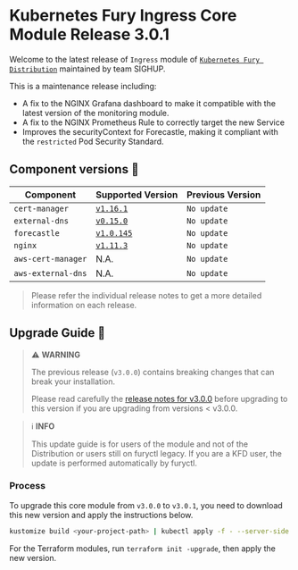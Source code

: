 # Kubernetes Fury Ingress Core Module Release 3.0.1

Welcome to the latest release of `Ingress` module of [`Kubernetes Fury Distribution`](https://github.com/sighupio/fury-distribution) maintained by team SIGHUP.

This is a maintenance release including:

- A fix to the NGINX Grafana dashboard to make it compatible with the latest version of the monitoring module.
- A fix to the NGINX Prometheus Rule to correctly target the new Service
- Improves the securityContext for Forecastle, making it compliant with the `restricted` Pod Security Standard.

## Component versions 🚢

| Component          | Supported Version                                                                        | Previous Version |
| ------------------ | ---------------------------------------------------------------------------------------- | ---------------- |
| `cert-manager`     | [`v1.16.1`](https://github.com/jetstack/cert-manager/releases/tag/v1.16.1)               | `No update`      |
| `external-dns`     | [`v0.15.0`](https://github.com/kubernetes-sigs/external-dns/releases/tag/v0.15.0)        | `No update`      |
| `forecastle`       | [`v1.0.145`](https://github.com/stakater/Forecastle/releases/tag/v1.0.145)               | `No update`      |
| `nginx`            | [`v1.11.3`](https://github.com/kubernetes/ingress-nginx/releases/tag/controller-v1.11.3) | `No update`      |
| `aws-cert-manager` | N.A.                                                                                     | `No update`      |
| `aws-external-dns` | N.A.                                                                                     | `No update`      |

> Please refer the individual release notes to get a more detailed information on each release.

## Upgrade Guide 🦮

> ⚠️ **WARNING**
>
> The previous release (`v3.0.0`) contains breaking changes that can break your installation.
>
> Please read carefully the [release notes for v3.0.0][v300-rn] before upgrading to this version if you are upgrading from versions < v3.0.0.

<!-- spacer -->

> ℹ️ **INFO**
>
> This update guide is for users of the module and not of the Distribution or users still on furyctl legacy.
> If you are a KFD user, the update is performed automatically by furyctl.

### Process

To upgrade this core module from `v3.0.0` to `v3.0.1`, you need to download this new version and apply the instructions below.

```bash
kustomize build <your-project-path> | kubectl apply -f - --server-side
```

For the Terraform modules, run `terraform init -upgrade`, then apply the new version.

[v300-rn]: https://github.com/sighupio/fury-kubernetes-ingress/blob/main/docs/releases/v3.0.0.md
